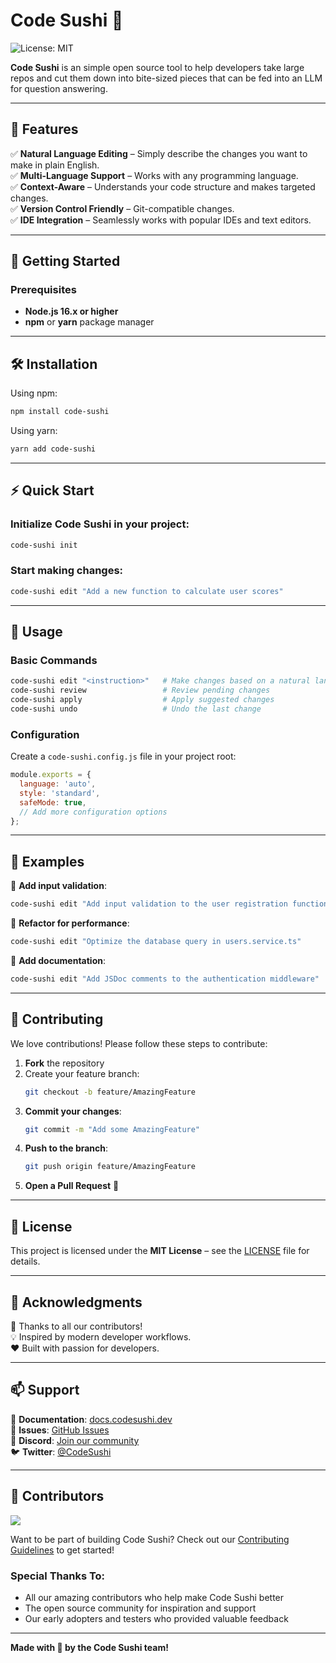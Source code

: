 # Code Sushi 🍣

![License: MIT](https://img.shields.io/badge/License-MIT-yellow.svg)

**Code Sushi** is an simple open source tool to help developers take large repos and cut them down into bite-sized pieces that can be fed into an LLM for question answering.

---

## 🌟 Features

✅ **Natural Language Editing** – Simply describe the changes you want to make in plain English.  
✅ **Multi-Language Support** – Works with any programming language.  
✅ **Context-Aware** – Understands your code structure and makes targeted changes.  
✅ **Version Control Friendly** – Git-compatible changes.  
✅ **IDE Integration** – Seamlessly works with popular IDEs and text editors.  

---

## 🚀 Getting Started

### **Prerequisites**
- **Node.js 16.x or higher**  
- **npm** or **yarn** package manager  

---

## 🛠 Installation

Using npm:
```sh
npm install code-sushi
```

Using yarn:
```sh
yarn add code-sushi
```

---

## ⚡ Quick Start

### Initialize Code Sushi in your project:
```sh
code-sushi init
```

### Start making changes:
```sh
code-sushi edit "Add a new function to calculate user scores"
```

---

## 📖 Usage

### **Basic Commands**
```sh
code-sushi edit "<instruction>"   # Make changes based on a natural language instruction
code-sushi review                 # Review pending changes
code-sushi apply                  # Apply suggested changes
code-sushi undo                   # Undo the last change
```

### **Configuration**
Create a `code-sushi.config.js` file in your project root:
```js
module.exports = {
  language: 'auto',
  style: 'standard',
  safeMode: true,
  // Add more configuration options
};
```

---

## 🎯 Examples

🔹 **Add input validation**:
```sh
code-sushi edit "Add input validation to the user registration function"
```

🔹 **Refactor for performance**:
```sh
code-sushi edit "Optimize the database query in users.service.ts"
```

🔹 **Add documentation**:
```sh
code-sushi edit "Add JSDoc comments to the authentication middleware"
```

---

## 🤝 Contributing

We love contributions! Please follow these steps to contribute:

1. **Fork** the repository  
2. Create your feature branch:  
   ```sh
   git checkout -b feature/AmazingFeature
   ```
3. **Commit your changes**:  
   ```sh
   git commit -m "Add some AmazingFeature"
   ```
4. **Push to the branch**:  
   ```sh
   git push origin feature/AmazingFeature
   ```
5. **Open a Pull Request** 🚀  

---

## 📝 License

This project is licensed under the **MIT License** – see the [LICENSE](LICENSE) file for details.

---

## 🙏 Acknowledgments

🎉 Thanks to all our contributors!  
💡 Inspired by modern developer workflows.  
❤️ Built with passion for developers.  

---

## 📫 Support

📖 **Documentation**: [docs.codesushi.dev](#)  
🐞 **Issues**: [GitHub Issues](#)  
💬 **Discord**: [Join our community](#)  
🐦 **Twitter**: [@CodeSushi](#)  

---
## 👥 Contributors

<a href="https://github.com/code-sushi/code-sushi/graphs/contributors">
  <img src="https://contrib.rocks/image?repo=code-sushi/code-sushi" />
</a>

Want to be part of building Code Sushi? Check out our [Contributing Guidelines](CONTRIBUTING.md) to get started!

### Special Thanks To:

- All our amazing contributors who help make Code Sushi better
- The open source community for inspiration and support
- Our early adopters and testers who provided valuable feedback

---

**Made with 🍣 by the Code Sushi team!**
